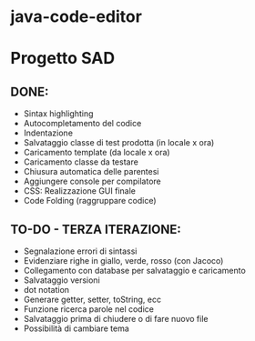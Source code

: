 # java-code-editor
# Progetto SAD

## DONE:
  - Sintax highlighting
  - Autocompletamento del codice
  - Indentazione
  - Salvataggio classe di test prodotta (in locale x ora)
  - Caricamento template (da locale x ora)
  - Caricamento classe da testare
  - Chiusura automatica delle parentesi
  - Aggiungere console per compilatore 
  - CSS: Realizzazione GUI finale
  - Code Folding (raggruppare codice)

## TO-DO - TERZA ITERAZIONE:
  - Segnalazione errori di sintassi 
  - Evidenziare righe in giallo, verde, rosso (con Jacoco)
  - Collegamento con database per salvataggio e caricamento
  - Salvataggio versioni
  - dot notation
  - Generare getter, setter, toString, ecc
  - Funzione ricerca parole nel codice
  - Salvataggio prima di chiudere o di fare nuovo file
  - Possibilità di cambiare tema
